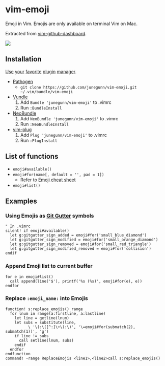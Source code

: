 vim-emoji
=========

Emoji in Vim. Emojis are only available on terminal Vim on Mac.

Extracted from
[vim-github-dashboard](https://github.com/junegunn/vim-github-dashboard).

![](https://raw.github.com/junegunn/vim-emoji/png/emoji-sign.png)

Installation
------------

[Use](https://github.com/tpope/vim-pathogen)
[your](https://github.com/gmarik/vundle)
[favorite](https://github.com/junegunn/vim-plug)
[plugin](https://github.com/Shougo/neobundle.vim)
[manager](https://github.com/MarcWeber/vim-addon-manager).

- [Pathogen](https://github.com/tpope/vim-pathogen)
  - `git clone https://github.com/junegunn/vim-emoji.git ~/.vim/bundle/vim-emoji`
- [Vundle](https://github.com/gmarik/vundle)
  1. Add `Bundle 'junegunn/vim-emoji'` to .vimrc
  2. Run `:BundleInstall`
- [NeoBundle](https://github.com/Shougo/neobundle.vim)
  1. Add `NeoBundle 'junegunn/vim-emoji'` to .vimrc
  2. Run `:NeoBundleInstall`
- [vim-plug](https://github.com/junegunn/vim-plug)
  1. Add `Plug 'junegunn/vim-emoji'` to .vimrc
  2. Run `:PlugInstall`

List of functions
-----------------

- `emoji#available()`
- `emoji#for(name[, default = '', pad = 1])`
  - Refer to [Emoji cheat sheet](http://www.emoji-cheat-sheet.com)
- `emoji#list()`

Examples
--------

### Using Emojis as [Git Gutter](https://github.com/airblade/vim-gitgutter) symbols

```vim
" In .vimrc
silent! if emoji#available()
  let g:gitgutter_sign_added = emoji#for('small_blue_diamond')
  let g:gitgutter_sign_modified = emoji#for('small_orange_diamond')
  let g:gitgutter_sign_removed = emoji#for('small_red_triangle')
  let g:gitgutter_sign_modified_removed = emoji#for('collision')
endif
```

### Append Emoji list to current buffer

```vim
for e in emoji#list()
  call append(line('$'), printf('%s (%s)', emoji#for(e), e))
endfor
```

### Replace `:emoji_name:` into Emojis

```vim
function! s:replace_emojis() range
  for lnum in range(a:firstline, a:lastline)
    let line = getline(lnum)
    let subs = substitute(line,
          \ '\(:\([^:]\+\):\)', '\=emoji#for(submatch(2), submatch(1))', 'g')
    if line != subs
      call setline(lnum, subs)
    endif
  endfor
endfunction
command! -range ReplaceEmojis <line1>,<line2>call s:replace_emojis()
```
